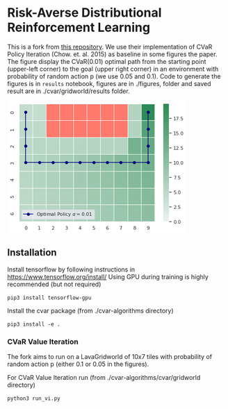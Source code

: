# Risk-Averse Distributional Reinforcement Learning

This is a fork from [this repository](https://github.com/Silvicek/cvar-algorithms). We use their implementation of CVaR Policy Iteration (Chow. et. al. 2015) as baseline in some figures the paper. The figure display the CVaR(0.01) optimal path from the starting point (upper-left corner) to the goal (upper right corner) in an environment with probability of random action p (we use 0.05 and 0.1). Code to generate the figures is in ``results`` notebook, figures are in ./figures, folder and saved result are in ./cvar/gridworld/results folder.

![Optimal Path](figures/CVAR_optimal_0.01_0.05.png)


## Installation

Install tensorflow by following instructions in https://www.tensorflow.org/install/
Using GPU during training is highly recommended (but not required)

    pip3 install tensorflow-gpu


Install the cvar package (from ./cvar-algorithms directory)

    pip3 install -e .

### CVaR Value Iteration

The fork aims to run on a LavaGridworld of 10x7 tiles with probability of random action p (either 0.1 or 0.05 in the figures).

For CVaR Value Iteration run (from ./cvar-algorithms/cvar/gridworld directory)

    python3 run_vi.py



